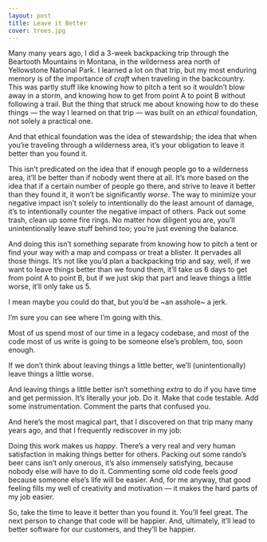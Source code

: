 ```yaml
---
layout: post
title: Leave it Better
cover: trees.jpg
---
```


Many many years ago, I did a 3-week backpacking trip through the Beartooth Mountains in Montana, in the wilderness area north of Yellowstone National Park. I learned a lot on that trip, but my most enduring memory is of the importance of *craft* when traveling in the backcountry. This was partly stuff like knowing how to pitch a tent so it wouldn’t blow away in a storm, and knowing how to get from point A to point B without following a trail. But the thing that struck me about knowing how to do these things — the way I learned on that trip — was built on an *ethical* foundation, not solely a practical one.

And that ethical foundation was the idea of stewardship; the idea that when you’re traveling through a wilderness area, it’s your obligation to leave it better than you found it.

This isn’t predicated on the idea that if enough people go to a wilderness area, it’ll be better than if nobody went there at all. It’s more based on the idea that if a certain number of people go there, and strive to leave it better than they found it, it won’t be significantly _worse_. The way to minimize your negative impact isn’t solely to intentionally do the least amount of damage, it’s to intentionally counter the negative impact of others. Pack out some trash, clean up some fire rings. No matter how diligent you are, you’ll unintentionally leave stuff behind too; you’re just evening the balance.

And doing this isn’t something separate from knowing how to pitch a tent or find your way with a map and compass or treat a blister. It pervades all those things. It’s not like you’d plan a backpacking trip and say, well, if we want to leave things better than we found them, it’ll take us 6 days to get from point A to point B, but if we just skip that part and leave things a little worse, it’ll only take us 5. 

I mean maybe you could do that, but you’d be ~an asshole~ a jerk.

I’m sure you can see where I’m going with this.

Most of us spend most of our time in a legacy codebase, and most of the code most of us write is going to be someone else’s problem, too, soon enough.

If we don’t think about leaving things a little better, we’ll (unintentionally) leave things a little worse.

And leaving things a little better isn’t something *extra* to do if you have time and get permission. It’s literally your job. Do it. Make that code testable. Add some instrumentation. Comment the parts that confused you.

And here’s the most magical part, that I discovered on that trip many many years ago, and that I frequently rediscover in my job:

Doing this work makes us *happy*. There’s a very real and very human satisfaction in making things better for others. Packing out some rando’s beer cans isn’t only onerous, it’s also immensely satisfying, because nobody else will have to do it. Commenting some old code feels *good* because someone else’s life will be easier. And, for me anyway, that good feeling fills my well of creativity and motivation — it makes the hard parts of my job easier.

So, take the time to leave it better than you found it. You’ll feel great. The next person to change that code will be happier. And, ultimately, it’ll lead to better software for our customers, and they’ll be happier.
